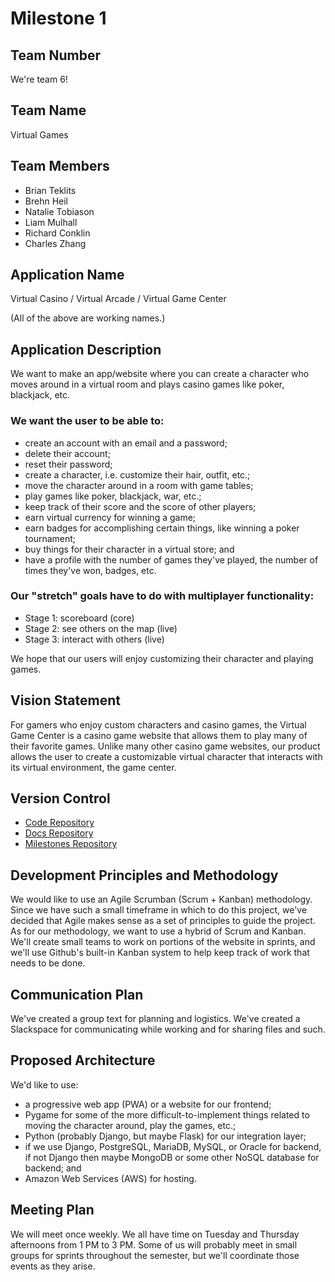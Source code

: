 # Milestone 1

## Team Number

We're team 6!

## Team Name

Virtual Games

## Team Members

* Brian Teklits
* Brehn Heil
* Natalie Tobiason
* Liam Mulhall
* Richard Conklin
* Charles Zhang

## Application Name

Virtual Casino / Virtual Arcade / Virtual Game Center

(All of the above are working names.)

## Application Description

We want to make an app/website where you can create a character who moves around in a virtual room and plays casino games like poker, blackjack, etc.

### We want the user to be able to:

* create an account with an email and a password;
* delete their account;
* reset their password;
* create a character, i.e. customize their hair, outfit, etc.;
* move the character around in a room with game tables;
* play games like poker, blackjack, war, etc.;
* keep track of their score and the score of other players;
* earn virtual currency for winning a game;
* earn badges for accomplishing certain things, like winning a poker tournament;
* buy things for their character in a virtual store; and
* have a profile with the number of games they've played, the number of times they've won, badges, etc.

### Our "stretch" goals have to do with multiplayer functionality:

 * Stage 1: scoreboard (core)
 * Stage 2: see others on the map (live)
 * Stage 3: interact with others (live)

We hope that our users will enjoy customizing their character and playing games.

## Vision Statement

For gamers who enjoy custom characters and casino games, the Virtual Game Center is a casino game website that allows them to play many of their favorite games. Unlike many other casino game websites, our product allows the user to create a customizable virtual character that interacts with its virtual environment, the game center.

## Version Control

* [Code Repository](https://github.com/csci-3308-6/code)
* [Docs Repository](https://github.com/csci-3308-6/docs)
* [Milestones Repository](https://github.com/csci-3308-6/milestones)

## Development Principles and Methodology

We would like to use an Agile Scrumban (Scrum + Kanban) methodology. Since we have such a small timeframe in which to do this project, we've decided that Agile makes sense as a set of principles to guide the project. As for our methodology, we want to use a hybrid of Scrum and Kanban. We'll create small teams to work on portions of the website in sprints, and we'll use Github's built-in Kanban system to help keep track of work that needs to be done.

## Communication Plan

We've created a group text for planning and logistics. We've created a Slackspace for communicating while working and for sharing files and such.

## Proposed Architecture

We'd like to use:

* a progressive web app (PWA) or a website for our frontend;
* Pygame for some of the more difficult-to-implement things related to moving the character around, play the games, etc.;
* Python (probably Django, but maybe Flask) for our integration layer;
* if we use Django, PostgreSQL, MariaDB, MySQL, or Oracle for backend, if not Django then maybe MongoDB or some other NoSQL database for backend; and
* Amazon Web Services (AWS) for hosting.

## Meeting Plan

We will meet once weekly. We all have time on Tuesday and Thursday afternoons from 1 PM to 3 PM. Some of us will probably meet in small groups for sprints throughout the semester, but we'll coordinate those events as they arise.